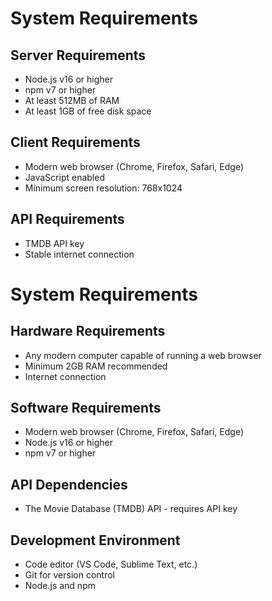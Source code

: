 
# System Requirements

## Server Requirements
- Node.js v16 or higher
- npm v7 or higher
- At least 512MB of RAM
- At least 1GB of free disk space

## Client Requirements
- Modern web browser (Chrome, Firefox, Safari, Edge)
- JavaScript enabled
- Minimum screen resolution: 768x1024

## API Requirements
- TMDB API key
- Stable internet connection
# System Requirements

## Hardware Requirements
- Any modern computer capable of running a web browser
- Minimum 2GB RAM recommended
- Internet connection

## Software Requirements
- Modern web browser (Chrome, Firefox, Safari, Edge)
- Node.js v16 or higher
- npm v7 or higher

## API Dependencies
- The Movie Database (TMDB) API - requires API key

## Development Environment
- Code editor (VS Code, Sublime Text, etc.)
- Git for version control
- Node.js and npm
